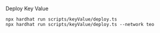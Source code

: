 Deploy Key Value
```shell
npx hardhat run scripts/keyValue/deploy.ts
npx hardhat run scripts/keyValue/deploy.ts --network teo
```
